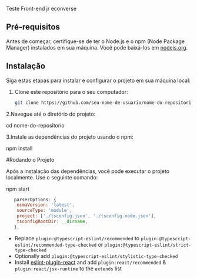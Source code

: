 Teste Front-end jr econverse

## Pré-requisitos

Antes de começar, certifique-se de ter o Node.js e o npm (Node Package Manager) instalados em sua máquina. Você pode baixá-los em [nodejs.org](https://nodejs.org/).

## Instalação

Siga estas etapas para instalar e configurar o projeto em sua máquina local:

1. Clone este repositório para o seu computador:

   ```bash
   git clone https://github.com/seu-nome-de-usuario/nome-do-repositorio.git

2.Navegue até o diretório do projeto:

cd nome-do-repositorio

3.Instale as dependências do projeto usando o npm:

npm install

#Rodando o Projeto

Após a instalação das dependências, você pode executar o projeto localmente. Use o seguinte comando:

npm start

```js
   parserOptions: {
    ecmaVersion: 'latest',
    sourceType: 'module',
    project: ['./tsconfig.json', './tsconfig.node.json'],
    tsconfigRootDir: __dirname,
   },
```

- Replace `plugin:@typescript-eslint/recommended` to `plugin:@typescript-eslint/recommended-type-checked` or `plugin:@typescript-eslint/strict-type-checked`
- Optionally add `plugin:@typescript-eslint/stylistic-type-checked`
- Install [eslint-plugin-react](https://github.com/jsx-eslint/eslint-plugin-react) and add `plugin:react/recommended` & `plugin:react/jsx-runtime` to the `extends` list
